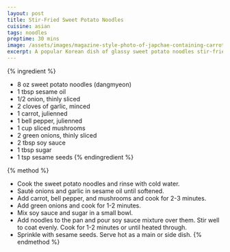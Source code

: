 ```yaml
---
layout: post
title: Stir-Fried Sweet Potato Noodles
cuisine: asian
tags: noodles
preptime: 30 mins
image: /assets/images/magazine-style-photo-of-japchae-containing-carrot-bell-pepper-mushrooms-green-onion-seasame-seeds.webp
excerpt: A popular Korean dish of glassy sweet potato noodles stir-fried with vegetables and a sweet and savory sauce.
---
```


{% ingredient %}
- 8 oz sweet potato noodles (dangmyeon)
- 1 tbsp sesame oil
- 1/2 onion, thinly sliced
- 2 cloves of garlic, minced
- 1 carrot, julienned
- 1 bell pepper, julienned
- 1 cup sliced mushrooms
- 2 green onions, thinly sliced
- 2 tbsp soy sauce
- 1 tbsp sugar
- 1 tsp sesame seeds
{% endingredient %}

{% method %}
- Cook the sweet potato noodles and rinse with cold water.
- Sauté onions and garlic in sesame oil until softened.
- Add carrot, bell pepper, and mushrooms and cook for 2-3 minutes.
- Add green onions and cook for 1-2 minutes.
- Mix soy sauce and sugar in a small bowl.
- Add noodles to the pan and pour soy sauce mixture over them. Stir well to coat evenly. Cook for 1-2 minutes or until heated through.
- Sprinkle with sesame seeds. Serve hot as a main or side dish.
{% endmethod %}